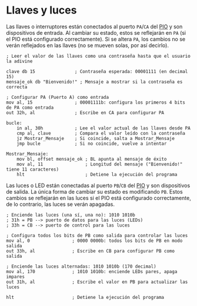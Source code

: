 # Llaves y luces

Las llaves o interruptores están conectados al puerto `PA`/`CA` del [PIO](../modules/pio) y son dispositivos de entrada. Al cambiar su estado, estos se reflejarán en `PA` (si el PIO está configurado correctamente). Si se altera `PA`, los cambios no se verán reflejados en las llaves (no se mueven solas, por así decirlo).


```vonsim
; Leer el valor de las llaves como una contraseña hasta que el usuario la adivine

clave db 15               ; Contraseña esperada: 00001111 (en decimal 15)
mensaje_ok db "Bienvenido!" ; Mensaje a mostrar si la contraseña es correcta

; Configurar PA (Puerto A) como entrada
mov al, 15                ; 00001111b: configura los primeros 4 bits de PA como entrada
out 32h, al               ; Escribe en CA para configurar PA

bucle:
    in al, 30h            ; Lee el valor actual de las llaves desde PA
    cmp al, clave         ; Compara el valor leído con la contraseña
    jz Mostrar_Mensaje    ; Si coincide, salta a Mostrar_Mensaje
    jmp bucle             ; Si no coincide, vuelve a intentar

Mostrar_Mensaje:
    mov bl, offset mensaje_ok ; BL apunta al mensaje de éxito
    mov al, 11                ; Longitud del mensaje ("Bienvenido!" tiene 11 caracteres)
    hlt                       ; Detiene la ejecución del programa

```

Las luces o LED están conectadas al puerto `PB`/`CB` del [PIO](../modules/pio) y son dispositivos de salida. La única forma de cambiar su estado es modificando `PB`. Estos cambios se reflejarán en las luces si el PIO está configurado correctamente, de lo contrario, las luces se verán apagadas.


```vonsim
; Enciende las luces (una sí, una no): 1010 1010b
; 31h = PB --> puerto de datos para las luces (LEDs)
; 33h = CB --> puerto de control para las luces

; Configura todos los bits de PB como salida para controlar las luces
mov al, 0                ; 0000 0000b: todos los bits de PB en modo salida
out 33h, al              ; Escribe en CB para configurar PB como salida

; Enciende las luces alternadas: 1010 1010b (170 decimal)
mov al, 170              ; 1010 1010b: enciende LEDs pares, apaga impares
out 31h, al              ; Escribe el valor en PB para actualizar las luces

hlt                      ; Detiene la ejecución del programa
```
